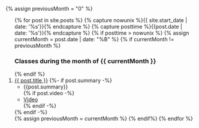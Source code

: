 
  {% assign previousMonth = "0" %}
<ol>
  {% for post in site.posts %}
     {% capture nowunix %}{{ site.start_date | date: '%s'}}{% endcapture %}
     {% capture posttime %}{{post.date | date: '%s'}}{% endcapture %}
     {% if posttime > nowunix %}
       {% assign currentMonth = post.date | date: "%B" %}
        {% if currentMonth != previousMonth %}
<br/>
<h3> Classes during the month of {{ currentMonth }}</h3>
</ol>
<ol reversed>
        {% endif %}
<li> 
<a href="{{ post.url }}">{{ post.title }}</a> 
{%- if post.summary -%} 
<ul>
  <li>{{post.summary}}</li>
  {% if post.video -%}
  <li><a href="{{post.video}}" target="_blank">Video</a></li>
  {% endif -%}
</ul>
{% endif -%}
<!--(<a href="{{site.apuntes.url}}/tree/master/{{post.path}}" target="_blank">Clase en el repo</a>) -->
</li>
      {% assign previousMonth = currentMonth %}
     {% endif%}
  {% endfor %}
</ol>
